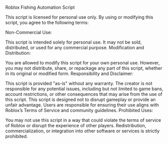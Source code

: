 Roblox Fishing Automation Script

This script is licensed for personal use only. By using or modifying this script, you agree to the following terms:

Non-Commercial Use:

This script is intended solely for personal use. It may not be sold, distributed, or used for any commercial purpose.
Modification and Distribution:

You are allowed to modify this script for your own personal use. However, you may not distribute, share, or repackage any part of this script, whether in its original or modified form.
Responsibility and Disclaimer:

This script is provided "as-is" without any warranty. The creator is not responsible for any potential issues, including but not limited to game bans, account restrictions, or other consequences that may arise from the use of this script.
This script is designed not to disrupt gameplay or provide an unfair advantage. Users are responsible for ensuring their use aligns with Roblox’s Terms of Service and community guidelines.
Prohibited Uses:

You may not use this script in a way that could violate the terms of service of Roblox or disrupt the experience of other players.
Redistribution, commercialization, or integration into other software or services is strictly prohibited.